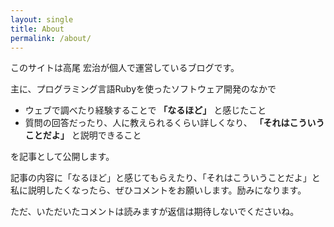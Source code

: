 ```yaml
---
layout: single
title: About
permalink: /about/
---
```


このサイトは高尾 宏治が個人で運営しているブログです。

主に、プログラミング言語Rubyを使ったソフトウェア開発のなかで

- ウェブで調べたり経験することで **「なるほど」** と感じたこと
- 質問の回答だったり、人に教えられるくらい詳しくなり、 **「それはこういうことだよ」** と説明できること

を記事として公開します。

記事の内容に「なるほど」と感じてもらえたり、「それはこういうことだよ」と私に説明したくなったら、ぜひコメントをお願いします。励みになります。

ただ、いただいたコメントは読みますが返信は期待しないでくださいね。
